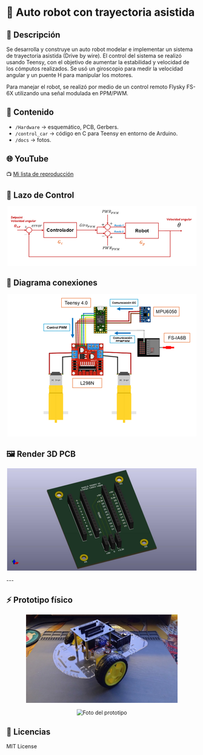 # 🚀 Auto robot con trayectoria asistida

## 📖 Descripción
Se desarrolla y construye un auto robot modelar e implementar un sistema de trayectoria asistida (Drive by wire). El control del sistema se realizó usando Teensy, con el objetivo de aumentar la estabilidad y velocidad de los cómputos
realizados. Se usó un giroscopio para medir la velocidad angular y un puente H para manipular los motores. 

Para manejar el robot, se realizó por medio de un control remoto Flysky FS-6X utilizando una señal modulada en PPM/PWM.

## 📂 Contenido
- `/Hardware` → esquemático, PCB, Gerbers.
- `/control_car` → código en C para Teensy en entorno de Arduino.
- `/docs` → fotos.

## 🌐 YouTube
📺 [Mi lista de reproducción](https://youtube.com/playlist?list=PLy6JmHc8bVqIY5rbHkpyFbhlm4xQOCF1T&si=1QBgLZTLAjbxRnrU)

## 🔄 Lazo de Control
<p align="center">
<img src="docs/diagrama auto.png" alt="Diagrama sistema" width="500">
</p>

## :triangular_ruler: Diagrama conexiones
<p align="center">
<img src="docs/conexiones.png" alt="Esquema de conexiones" width="500">
</p>

## 🖼️ Render 3D PCB
<p align="center">
<img src="docs/shield teensy_v2.jpg" alt="PCB Render" width="500">
</p>
---

## ⚡ Prototipo físico
<p align="center">
<img src="docs/auto4.jpg" alt="Foto del prototipo" width="400">
</p>
<p align="center">
<img src="docs/auto7.jpg" alt="Foto del prototipo" width="400">
</p>

## 📜 Licencias
MIT License  
